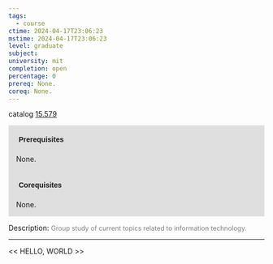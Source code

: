```yaml
---
tags:
  - course
ctime: 2024-04-17T23:06:23
mstime: 2024-04-17T23:06:23
level: graduate
subject: 
university: mit
completion: open
percentage: 0
prereq: None.
coreq: None.
---
```


catalog [15.579](http://student.mit.edu/catalog/m15b.html#15.579)

<span style="display: block; padding: 15px; background-color: rgb(100, 100, 100, 0.2);"><font id="m_prereq1203_0" style="display: block; font-family: Arial, sans-serif; font-weight: bold; padding: 5px">Prerequisites</font><br><span id="prereq1203_0">None.</span></span>
<span style="display: block; padding: 15px; background-color: rgb(100, 100, 100, 0.2);"><font id="m_coreq1203_0" style="display: block; font-family: Arial, sans-serif; font-weight: bold; padding: 5px">Corequisites</font><br><span id="coreq1203_0">None.</span></span>

<font style="">Description:</font>
<font style="color: grey; font-size: 0.8rem;">Group study of current topics related to information technology.</font>



---

<< HELLO, WORLD >>
